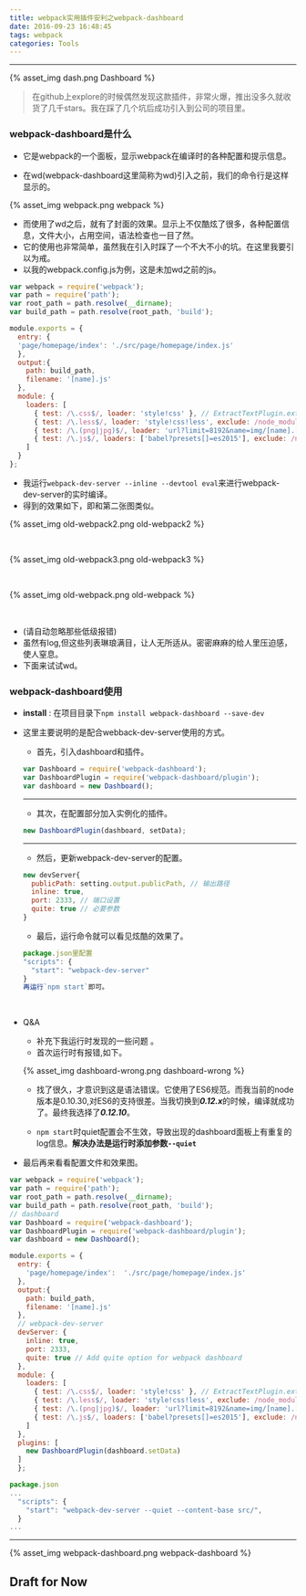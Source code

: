 ```yaml
---
title: webpack实用插件安利之webpack-dashboard
date: 2016-09-23 16:48:45
tags: webpack
categories: Tools
---
```


<hr>

{% asset_img dash.png Dashboard %}

<blockquote>
	在github上explore的时候偶然发现这款插件，非常火爆，推出没多久就收货了几千stars。我在踩了几个坑后成功引入到公司的项目里。

</blockquote>

<!-- more -->

###  webpack-dashboard是什么

*  它是webpack的一个面板，显示webpack在编译时的各种配置和提示信息。


*  在wd(webpack-dashboard这里简称为wd)引入之前，我们的命令行是这样显示的。

  {% asset_img webpack.png webpack %}

*  而使用了wd之后，就有了封面的效果。显示上不仅酷炫了很多，各种配置信息，文件大小，占用空间，语法检查也一目了然。
*  它的使用也非常简单，虽然我在引入时踩了一个不大不小的坑。在这里我要引以为戒。
*  以我的webpack.config.js为例，这是未加wd之前的js。



```javascript
var webpack = require('webpack');
var path = require('path');
var root_path = path.resolve(__dirname);
var build_path = path.resolve(root_path, 'build');

module.exports = {
  entry: {
  'page/homepage/index': './src/page/homepage/index.js'
  },
  output:{
    path: build_path,
    filename: '[name].js'
  },
  module: {
    loaders: [
      { test: /\.css$/, loader: 'style!css' }, // ExtractTextPlugin.extract('style-loader', 'css-loader')},
      { test: /\.less$/, loader: 'style!css!less', exclude: /node_modules/ }, // ExtractTextPlugin.extract('style-loader', 'css-loader!less-loader')},
      { test: /\.(png|jpg)$/, loader: 'url?limit=8192&name=img/[name].[ext]' },
      { test: /\.js$/, loaders: ['babel?presets[]=es2015'], exclude: /node_modules/ }
    ]
  }
};
```



*  我运行`webpack-dev-server --inline --devtool eval`来进行webpack-dev-server的实时编译。
*  得到的效果如下，即和第二张图类似。



  {%  asset_img old-webpack2.png old-webpack2 %}

<br>

  {%  asset_img old-webpack3.png old-webpack3 %}

<br>

  {%  asset_img old-webpack.png old-webpack %}

<br>

*  (请自动忽略那些低级报错)
*  虽然有log,但这些列表琳琅满目，让人无所适从。密密麻麻的给人里压迫感，使人窒息。
*  下面来试试wd。


### webpack-dashboard使用

*  **install** : 在项目目录下`npm install webpack-dashboard --save-dev`

*  这里主要说明的是配合webback-dev-server使用的方式。

   *  首先，引入dashboard和插件。

   ```javascript
   var Dashboard = require('webpack-dashboard');
   var DashboardPlugin = require('webpack-dashboard/plugin');
   var dashboard = new Dashboard();
   ```

   <hr>

   *  其次，在配置部分加入实例化的插件。

   ```javascript
   new DashboardPlugin(dashboard, setData);
   ```

   <hr>

   * 然后，更新webpack-dev-server的配置。

   ```javascript
   new devServer{
     publicPath: setting.output.publicPath, // 输出路径
     inline: true,
     port: 2333, // 端口设置
     quite: true // 必要参数
   }
   ```

   *  最后，运行命令就可以看见炫酷的效果了。

   ```javascript
   package.json里配置
   "scripts": {
     "start": "webpack-dev-server"
   }
   再运行`npm start`即可。
   ```

   ​

*  Q&A

   * 补充下我运行时发现的一些问题 。
   * 首次运行时有报错,如下。

   {% asset_img dashboard-wrong.png dashboard-wrong %}

   *   找了很久，才意识到这是语法错误。它使用了ES6规范。而我当前的node版本是0.10.30,对ES6的支持很差。当我切换到***0.12.x***的时候，编译就成功了。最终我选择了***0.12.10***。

   *   `npm start`时quiet配置会不生效，导致出现的dashboard面板上有重复的log信息。**解决办法是运行时添加参数`--quiet`**

*  最后再来看看配置文件和效果图。

```javascript
var webpack = require('webpack');
var path = require('path');
var root_path = path.resolve(__dirname);
var build_path = path.resolve(root_path, 'build');
// dashboard
var Dashboard = require('webpack-dashboard');
var DashboardPlugin = require('webpack-dashboard/plugin');
var dashboard = new Dashboard();

module.exports = {
  entry: {
    'page/homepage/index': 	'./src/page/homepage/index.js'
  },
  output:{
    path: build_path,
    filename: '[name].js'
  },
  // webpack-dev-server
  devServer: {
    inline: true,
    port: 2333,
    quite: true // Add quite option for webpack dashboard
  },
  module: {
    loaders: [
      { test: /\.css$/, loader: 'style!css' }, // ExtractTextPlugin.extract('style-loader', 'css-loader')},
      { test: /\.less$/, loader: 'style!css!less', exclude: /node_modules/ }, // ExtractTextPlugin.extract('style-loader', 'css-loader!less-loader')},
      { test: /\.(png|jpg)$/, loader: 'url?limit=8192&name=img/[name].[ext]' },
      { test: /\.js$/, loaders: ['babel?presets[]=es2015'], exclude: /node_modules/ }
    ]
  },
  plugins: [
    new DashboardPlugin(dashboard.setData)
  ]
  };

package.json
...
  "scripts": {
    "start": "webpack-dev-server --quiet --content-base src/",
  }
...
```

<hr>

{% asset_img webpack-dashboard.png webpack-dashboard %}

## Draft for Now